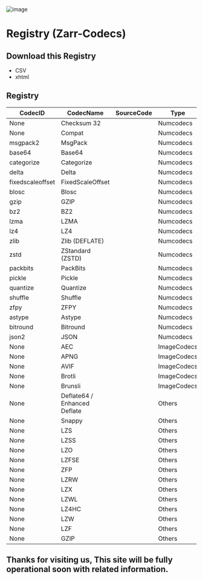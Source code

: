 ![image](https://user-images.githubusercontent.com/81817735/177476995-580fb2ed-0b4e-4bde-bfba-1fc70b044916.png)

# Registry (Zarr-Codecs)

## Download this Registry
* CSV
* xhtml

## Registry

 **CodecID**      | **CodecName**                | **SourceCode** | **Type**    | **LastUpdate** 
------------------|------------------------------|----------------|-------------|----------------
 None             | Checksum 32                  |                | Numcodecs   | 08/07/22       
 None             | Compat                       |                | Numcodecs   | 08/07/22       
 msgpack2         | MsgPack                      |                | Numcodecs   | 08/07/22       
 base64           | Base64                       |                | Numcodecs   | 08/07/22       
 categorize       | Categorize                   |                | Numcodecs   | 08/07/22       
 delta            | Delta                        |                | Numcodecs   | 08/07/22       
 fixedscaleoffset | FixedScaleOffset             |                | Numcodecs   | 08/07/22       
 blosc            | Blosc                        |                | Numcodecs   | 08/07/22       
 gzip             | GZIP                         |                | Numcodecs   | 08/07/22       
 bz2              | BZ2                          |                | Numcodecs   | 08/07/22       
 lzma             | LZMA                         |                | Numcodecs   | 08/07/22       
 lz4              | LZ4                          |                | Numcodecs   | 08/07/22       
 zlib             | Zlib (DEFLATE)               |                | Numcodecs   | 08/07/22       
 zstd             | ZStandard (ZSTD)             |                | Numcodecs   | 08/07/22       
 packbits         | PackBits                     |                | Numcodecs   | 08/07/22       
 pickle           | Pickle                       |                | Numcodecs   | 08/07/22       
 quantize         | Quantize                     |                | Numcodecs   | 08/07/22       
 shuffle          | Shuffle                      |                | Numcodecs   | 08/07/22       
 zfpy             | ZFPY                         |                | Numcodecs   | 08/07/22       
 astype           | Astype                       |                | Numcodecs   | 08/07/22       
 bitround         | Bitround                     |                | Numcodecs   | 08/07/22       
 json2            | JSON                         |                | Numcodecs   | 08/07/22       
 None             | AEC                          |                | ImageCodecs | 08/07/22       
 None             | APNG                         |                | ImageCodecs | 08/07/22       
 None             | AVIF                         |                | ImageCodecs | 08/07/22       
 None             | Brotli                       |                | ImageCodecs | 08/07/22       
 None             | Brunsli                      |                | ImageCodecs | 08/07/22       
 None             | Deflate64 / Enhanced Deflate |                | Others      | 08/07/22       
 None             | Snappy                       |                | Others      | 08/07/22       
 None             | LZS                          |                | Others      | 08/07/22       
 None             | LZSS                         |                | Others      | 08/07/22       
 None             | LZO                          |                | Others      | 08/07/22       
 None             | LZFSE                        |                | Others      | 08/07/22       
 None             | ZFP                          |                | Others      | 08/07/22       
 None             | LZRW                         |                | Others      | 08/07/22       
 None             | LZX                          |                | Others      | 08/07/22       
 None             | LZWL                         |                | Others      | 08/07/22       
 None             | LZ4HC                        |                | Others      | 08/07/22       
 None             | LZW                          |                | Others      | 08/07/22       
 None             | LZF                          |                | Others      | 08/07/22       
 None             | GZIP                         |                | Others      | 08/07/22       






















## Thanks for visiting us, This site will be fully operational soon with related information.

